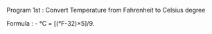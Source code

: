 Program 1st : Convert Temperature from Fahrenheit to Celsius degree 

Formula : - °C = [(°F-32)×5]/9.
